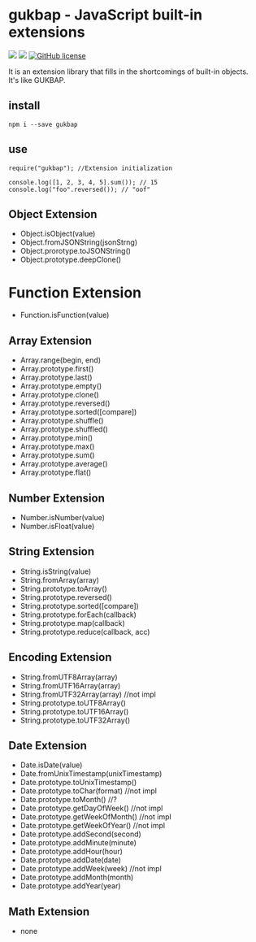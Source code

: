 # gukbap - JavaScript built-in extensions

![](https://img.shields.io/badge/language-Javascript-red) ![](https://img.shields.io/badge/version-0.2.12-brightgreen) [![GitHub license](https://img.shields.io/badge/license-MIT-blue.svg)](https://github.com/myyrakle/gukbap/blob/master/LICENSE)

It is an extension library that fills in the shortcomings of built-in objects.  
It's like GUKBAP.

## install

```
npm i --save gukbap
```

## use

```
require("gukbap"); //Extension initialization

console.log([1, 2, 3, 4, 5].sum()); // 15
console.log("foo".reversed()); // "oof"
```

## Object Extension

-   Object.isObject(value)
-   Object.fromJSONString(jsonStrng)
-   Object.prorotype.toJSONString()
-   Object.prototype.deepClone()

# Function Extension

-   Function.isFunction(value)

## Array Extension

-   Array.range(begin, end)
-   Array.prototype.first()
-   Array.prototype.last()
-   Array.prototype.empty()
-   Array.prototype.clone()
-   Array.prototype.reversed()
-   Array.prototype.sorted([compare])
-   Array.prototype.shuffle()
-   Array.prototype.shuffled()
-   Array.prototype.min()
-   Array.prototype.max()
-   Array.prototype.sum()
-   Array.prototype.average()
-   Array.prototype.flat()

## Number Extension

-   Number.isNumber(value)
-   Number.isFloat(value)

## String Extension

-   String.isString(value)
-   String.fromArray(array)
-   String.prototype.toArray()
-   String.prototype.reversed()
-   String.prototype.sorted([compare])
-   String.prototype.forEach(callback)
-   String.prototype.map(callback)
-   String.prototype.reduce(callback, acc)

## Encoding Extension

-   String.fromUTF8Array(array)
-   String.fromUTF16Array(array)
-   String.fromUTF32Array(array) //not impl
-   String.prototype.toUTF8Array()
-   String.prototype.toUTF16Array()
-   String.prototype.toUTF32Array()

## Date Extension

-   Date.isDate(value)
-   Date.fromUnixTimestamp(unixTimestamp)
-   Date.prototype.toUnixTimestamp()
-   Date.prototype.toChar(format) //not impl
-   Date.prototype.toMonth() //?
-   Date.prototype.getDayOfWeek() //not impl
-   Date.prototype.getWeekOfMonth() //not impl
-   Date.prototype.getWeekOfYear() //not impl
-   Date.prototype.addSecond(second)
-   Date.prototype.addMinute(minute)
-   Date.prototype.addHour(hour)
-   Date.prototype.addDate(date)
-   Date.prototype.addWeek(week) //not impl
-   Date.prototype.addMonth(month)
-   Date.prototype.addYear(year)

## Math Extension

-   none
